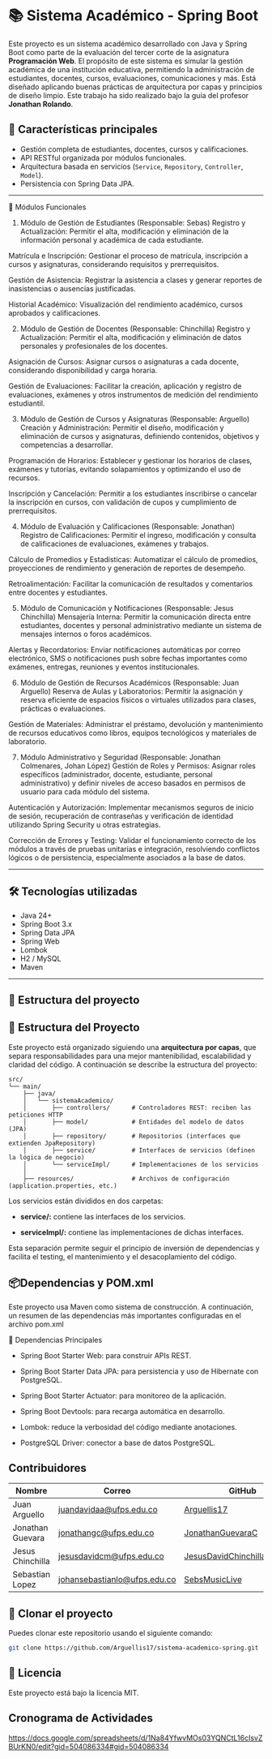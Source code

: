 # 📚 Sistema Académico - Spring Boot

Este proyecto es un sistema académico desarrollado con Java y Spring Boot como parte de la evaluación del tercer corte de la asignatura **Programación Web**. 
El propósito de este sistema es simular la gestión académica de una institución educativa, permitiendo la administración de estudiantes, docentes, cursos, evaluaciones, comunicaciones y más. Está diseñado aplicando buenas prácticas de arquitectura por capas y principios de diseño limpio.
Este trabajo ha sido realizado bajo la guía del profesor **Jonathan Rolando**.

## 🚀 Características principales

- Gestión completa de estudiantes, docentes, cursos y calificaciones.
- API RESTful organizada por módulos funcionales.
- Arquitectura basada en servicios (`Service`, `Repository`, `Controller`, `Model`).
- Persistencia con Spring Data JPA.

---

🧩 Módulos Funcionales
1. Módulo de Gestión de Estudiantes (Responsable: Sebas)
Registro y Actualización: Permitir el alta, modificación y eliminación de la información personal y académica de cada estudiante.

Matrícula e Inscripción: Gestionar el proceso de matrícula, inscripción a cursos y asignaturas, considerando requisitos y prerrequisitos.

Gestión de Asistencia: Registrar la asistencia a clases y generar reportes de inasistencias o ausencias justificadas.

Historial Académico: Visualización del rendimiento académico, cursos aprobados y calificaciones.

2. Módulo de Gestión de Docentes (Responsable: Chinchilla)
Registro y Actualización: Permitir el alta, modificación y eliminación de datos personales y profesionales de los docentes.

Asignación de Cursos: Asignar cursos o asignaturas a cada docente, considerando disponibilidad y carga horaria.

Gestión de Evaluaciones: Facilitar la creación, aplicación y registro de evaluaciones, exámenes y otros instrumentos de medición del rendimiento estudiantil.

3. Módulo de Gestión de Cursos y Asignaturas (Responsable: Arguello)
Creación y Administración: Permitir el diseño, modificación y eliminación de cursos y asignaturas, definiendo contenidos, objetivos y competencias a desarrollar.

Programación de Horarios: Establecer y gestionar los horarios de clases, exámenes y tutorías, evitando solapamientos y optimizando el uso de recursos.

Inscripción y Cancelación: Permitir a los estudiantes inscribirse o cancelar la inscripción en cursos, con validación de cupos y cumplimiento de prerrequisitos.

4. Módulo de Evaluación y Calificaciones (Responsable: Jonathan)
Registro de Calificaciones: Permitir el ingreso, modificación y consulta de calificaciones de evaluaciones, exámenes y trabajos.

Cálculo de Promedios y Estadísticas: Automatizar el cálculo de promedios, proyecciones de rendimiento y generación de reportes de desempeño.

Retroalimentación: Facilitar la comunicación de resultados y comentarios entre docentes y estudiantes.

5. Módulo de Comunicación y Notificaciones (Responsable: Jesus Chinchilla)
Mensajería Interna: Permitir la comunicación directa entre estudiantes, docentes y personal administrativo mediante un sistema de mensajes internos o foros académicos.

Alertas y Recordatorios: Enviar notificaciones automáticas por correo electrónico, SMS o notificaciones push sobre fechas importantes como exámenes, entregas, reuniones y eventos institucionales.

6. Módulo de Gestión de Recursos Académicos (Responsable: Juan Arguello)
Reserva de Aulas y Laboratorios: Permitir la asignación y reserva eficiente de espacios físicos o virtuales utilizados para clases, prácticas o evaluaciones.

Gestión de Materiales: Administrar el préstamo, devolución y mantenimiento de recursos educativos como libros, equipos tecnológicos y materiales de laboratorio.

7. Módulo Administrativo y Seguridad (Responsable: Jonathan Colmenares, Johan López)
Gestión de Roles y Permisos: Asignar roles específicos (administrador, docente, estudiante, personal administrativo) y definir niveles de acceso basados en permisos de usuario para cada módulo del sistema.

Autenticación y Autorización: Implementar mecanismos seguros de inicio de sesión, recuperación de contraseñas y verificación de identidad utilizando Spring Security u otras estrategias.

Corrección de Errores y Testing: Validar el funcionamiento correcto de los módulos a través de pruebas unitarias e integración, resolviendo conflictos lógicos o de persistencia, especialmente asociados a la base de datos.

---

## 🛠️ Tecnologías utilizadas

- Java 24+
- Spring Boot 3.x
- Spring Data JPA
- Spring Web
- Lombok
- H2 / MySQL
- Maven

---

## 📁 Estructura del proyecto

## 🧱 Estructura del Proyecto

Este proyecto está organizado siguiendo una **arquitectura por capas**, que separa responsabilidades para una mejor mantenibilidad, escalabilidad y claridad del código. A continuación se describe la estructura del proyecto:

```plaintext
src/
└── main/
    ├── java/
    │   └── sistemaAcademico/
    │       ├── controllers/      # Controladores REST: reciben las peticiones HTTP
    │       ├── model/            # Entidades del modelo de datos (JPA)
    │       ├── repository/       # Repositorios (interfaces que extienden JpaRepository)
    │       ├── service/          # Interfaces de servicios (definen la lógica de negocio)
    │       └── serviceImpl/      # Implementaciones de los servicios
    │
    ├── resources/                # Archivos de configuración (application.properties, etc.)

```
Los servicios están divididos en dos carpetas:

- __service/:__ contiene las interfaces de los servicios.

- __serviceImpl/:__ contiene las implementaciones de dichas interfaces.

Esta separación permite seguir el principio de inversión de dependencias y facilita el testing, el mantenimiento y el desacoplamiento del código.

## 📦Dependencias y POM.xml

Este proyecto usa Maven como sistema de construcción. A continuación, un resumen de las dependencias más importantes configuradas en el archivo pom.xml

🧰 Dependencias Principales

- Spring Boot Starter Web: para construir APIs REST.

- Spring Boot Starter Data JPA: para persistencia y uso de Hibernate con PostgreSQL.

- Spring Boot Starter Actuator: para monitoreo de la aplicación.

- Spring Boot Devtools: para recarga automática en desarrollo.

- Lombok: reduce la verbosidad del código mediante anotaciones.

- PostgreSQL Driver: conector a base de datos PostgreSQL.

## Contribuidores

| Nombre              | Correo                               | GitHub                                      |
|---------------------|--------------------------------------|---------------------------------------------|
| Juan Arguello       | juandavidaa@ufps.edu.co              | [Arguellis17](https://github.com/Arguellis17) |
| Jonathan Guevara    | jonathangc@ufps.edu.co               | [JonathanGuevaraC](https://github.com/JonathanGuevaraC) |
| Jesus Chinchilla    | jesusdavidcm@ufps.edu.co             | [JesusDavidChinchillaMachuca](https://github.com/JesusDavidChinchillaMachuca) |
| Sebastian Lopez     | johansebastianlo@ufps.edu.co         | [SebsMusicLive](https://github.com/SebsMusicLive) |

## 🚀 Clonar el proyecto

Puedes clonar este repositorio usando el siguiente comando:

```bash
git clone https://github.com/Arguellis17/sistema-academico-spring.git
```

## 📄 Licencia
Este proyecto está bajo la licencia MIT. 

## Cronograma de Actividades
https://docs.google.com/spreadsheets/d/1Na84YfwvMOs03YQNCtL16cIsvZBUrKN0/edit?gid=504086334#gid=504086334

